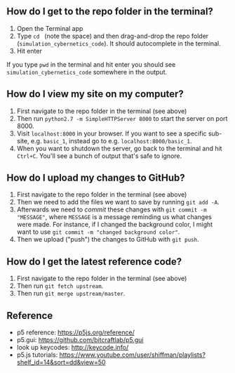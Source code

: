 ## How do I get to the repo folder in the terminal?

1. Open the Terminal app
2. Type `cd ` (note the space) and then drag-and-drop the repo folder (`simulation_cybernetics_code`). It should autocomplete in the terminal.
3. Hit enter

If you type `pwd` in the terminal and hit enter you should see `simulation_cybernetics_code` somewhere in the output.


## How do I view my site on my computer?

1. First navigate to the repo folder in the terminal (see above)
2. Then run `python2.7 -m SimpleHTTPServer 8000` to start the server on port 8000.
3. Visit `localhost:8000` in your browser. If you want to see a specific sub-site, e.g. `basic_1`, instead go to e.g. `localhost:8000/basic_1`.
4. When you want to shutdown the server, go back to the terminal and hit `Ctrl+C`. You'll see a bunch of output that's safe to ignore.

## How do I upload my changes to GitHub?

1. First navigate to the repo folder in the terminal (see above)
2. Then we need to add the files we want to save by running `git add -A`.
3. Afterwards we need to _commit_ these changes with `git commit -m "MESSAGE"`, where `MESSAGE` is a message reminding us what changes were made. For instance, if I changed the background color, I might want to use `git commit -m "changed background color"`.
4. Then we upload ("push") the changes to GitHub with `git push`.

## How do I get the latest reference code?

1. First navigate to the repo folder in the terminal (see above)
2. Then run `git fetch upstream`.
3. Then run `git merge upstream/master`.

## Reference

- p5 reference: <https://p5js.org/reference/>
- p5.gui: <https://github.com/bitcraftlab/p5.gui>
- look up keycodes: <http://keycode.info/>
- p5.js tutorials: <https://www.youtube.com/user/shiffman/playlists?shelf_id=14&sort=dd&view=50>
